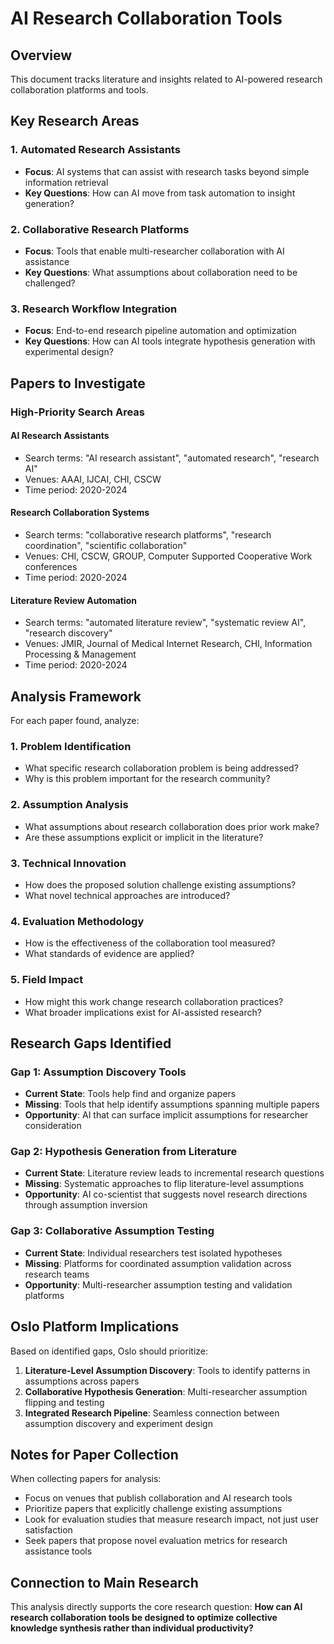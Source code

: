 # AI Research Collaboration Tools

## Overview
This document tracks literature and insights related to AI-powered research collaboration platforms and tools.

## Key Research Areas

### 1. Automated Research Assistants
- **Focus**: AI systems that can assist with research tasks beyond simple information retrieval
- **Key Questions**: How can AI move from task automation to insight generation?

### 2. Collaborative Research Platforms
- **Focus**: Tools that enable multi-researcher collaboration with AI assistance
- **Key Questions**: What assumptions about collaboration need to be challenged?

### 3. Research Workflow Integration
- **Focus**: End-to-end research pipeline automation and optimization
- **Key Questions**: How can AI tools integrate hypothesis generation with experimental design?

## Papers to Investigate

### High-Priority Search Areas

#### AI Research Assistants
- Search terms: "AI research assistant", "automated research", "research AI"
- Venues: AAAI, IJCAI, CHI, CSCW
- Time period: 2020-2024

#### Research Collaboration Systems  
- Search terms: "collaborative research platforms", "research coordination", "scientific collaboration"
- Venues: CHI, CSCW, GROUP, Computer Supported Cooperative Work conferences
- Time period: 2020-2024

#### Literature Review Automation
- Search terms: "automated literature review", "systematic review AI", "research discovery"
- Venues: JMIR, Journal of Medical Internet Research, CHI, Information Processing & Management
- Time period: 2020-2024

## Analysis Framework

For each paper found, analyze:

### 1. Problem Identification
- What specific research collaboration problem is being addressed?
- Why is this problem important for the research community?

### 2. Assumption Analysis
- What assumptions about research collaboration does prior work make?
- Are these assumptions explicit or implicit in the literature?

### 3. Technical Innovation
- How does the proposed solution challenge existing assumptions?
- What novel technical approaches are introduced?

### 4. Evaluation Methodology
- How is the effectiveness of the collaboration tool measured?
- What standards of evidence are applied?

### 5. Field Impact
- How might this work change research collaboration practices?
- What broader implications exist for AI-assisted research?

## Research Gaps Identified

### Gap 1: Assumption Discovery Tools
- **Current State**: Tools help find and organize papers
- **Missing**: Tools that help identify assumptions spanning multiple papers
- **Opportunity**: AI that can surface implicit assumptions for researcher consideration

### Gap 2: Hypothesis Generation from Literature
- **Current State**: Literature review leads to incremental research questions  
- **Missing**: Systematic approaches to flip literature-level assumptions
- **Opportunity**: AI co-scientist that suggests novel research directions through assumption inversion

### Gap 3: Collaborative Assumption Testing
- **Current State**: Individual researchers test isolated hypotheses
- **Missing**: Platforms for coordinated assumption validation across research teams
- **Opportunity**: Multi-researcher assumption testing and validation platforms

## Oslo Platform Implications

Based on identified gaps, Oslo should prioritize:

1. **Literature-Level Assumption Discovery**: Tools to identify patterns in assumptions across papers
2. **Collaborative Hypothesis Generation**: Multi-researcher assumption flipping and testing
3. **Integrated Research Pipeline**: Seamless connection between assumption discovery and experiment design

## Notes for Paper Collection

When collecting papers for analysis:
- Focus on venues that publish collaboration and AI research tools
- Prioritize papers that explicitly challenge existing assumptions
- Look for evaluation studies that measure research impact, not just user satisfaction
- Seek papers that propose novel evaluation metrics for research assistance tools

## Connection to Main Research

This analysis directly supports the core research question: **How can AI research collaboration tools be designed to optimize collective knowledge synthesis rather than individual productivity?**